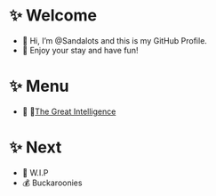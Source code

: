 
# ✨ Welcome
- 👋 Hi, I’m @Sandalots and this is my GitHub Profile.
- 🍹 Enjoy your stay and have fun!
# ✨ Menu
- 🧑‍ 🔬[The Great Intelligence](https://www.sandymacdonald.co.uk)
# ✨ Next
- 🔨 W.I.P
- 💰 Buckaroonies


<!---
Sandalots/Sandalots is a ✨ special ✨ repository because its `README.md` (this file) appears on your GitHub profile.
You can click the Preview link to take a look at your changes.
--->
